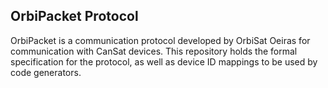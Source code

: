 ## OrbiPacket Protocol

OrbiPacket is a communication protocol developed by OrbiSat Oeiras for communication with CanSat devices. This repository holds the formal specification for the protocol, as well as device ID mappings to be used by code generators.